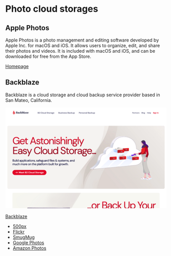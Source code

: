 # Photo cloud storages

## Apple Photos

Apple Photos is a photo management and editing software developed by Apple Inc.
for macOS and iOS. It allows users to organize, edit, and share their photos and videos. 
It is included with macOS and iOS, and can be downloaded for free from the App Store.

[Homepage](https://www.apple.com/ios/photos/)

## Backblaze

Backblaze is a cloud storage and cloud backup service provider based in San Mateo, California.

![](backblaze.png)

[Backblaze](https://www.backblaze.com/)


* [500px](https://web.500px.com/)
* [Flickr](https://www.flickr.com/)
* [SmugMug](https://www.smugmug.com/)
* [Google Photos](https://photos.google.com/)
* [Amazon Photos](https://www.amazon.com/Amazon-Photos/b?ie=UTF8&node=13234696011)
